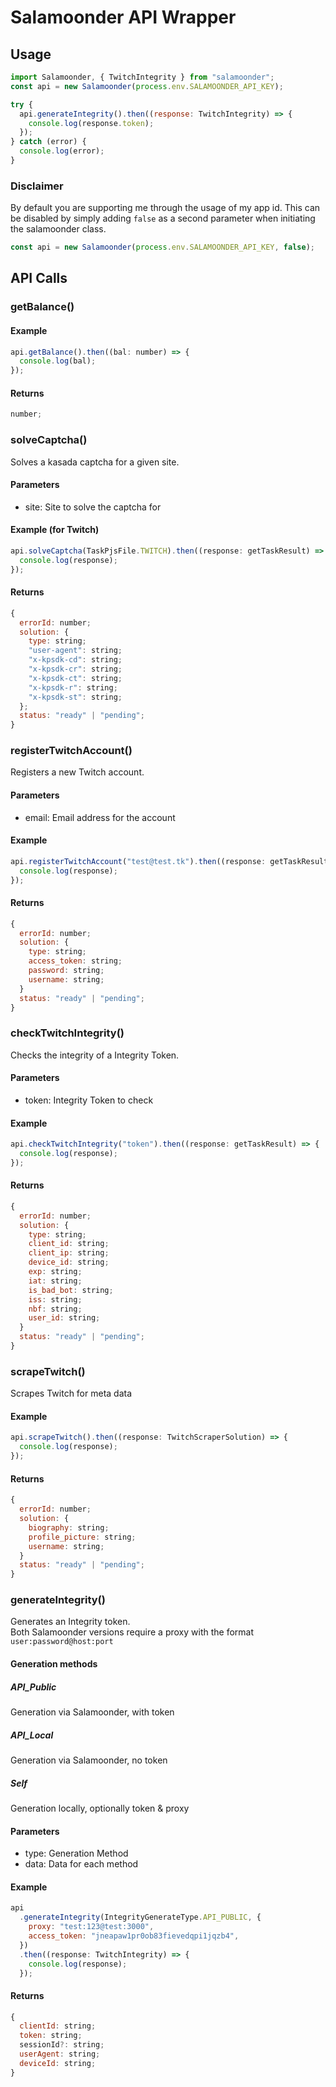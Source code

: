 # Salamoonder API Wrapper

## Usage

```js
import Salamoonder, { TwitchIntegrity } from "salamoonder";
const api = new Salamoonder(process.env.SALAMOONDER_API_KEY);

try {
  api.generateIntegrity().then((response: TwitchIntegrity) => {
    console.log(response.token);
  });
} catch (error) {
  console.log(error);
}
```

### Disclaimer

By default you are supporting me through the usage of my app id. This can be disabled by simply adding `false` as a second parameter when initiating the salamoonder class.

```js
const api = new Salamoonder(process.env.SALAMOONDER_API_KEY, false);
```


## API Calls

### getBalance()

#### Example

```js
api.getBalance().then((bal: number) => {
  console.log(bal);
});
```

#### Returns

```js
number;
```

### solveCaptcha()

Solves a kasada captcha for a given site.

#### Parameters

- site: Site to solve the captcha for

#### Example (for Twitch)

```js
api.solveCaptcha(TaskPjsFile.TWITCH).then((response: getTaskResult) => {
  console.log(response);
});
```

#### Returns

```js
{
  errorId: number;
  solution: {
    type: string;
    "user-agent": string;
    "x-kpsdk-cd": string;
    "x-kpsdk-cr": string;
    "x-kpsdk-ct": string;
    "x-kpsdk-r": string;
    "x-kpsdk-st": string;
  };
  status: "ready" | "pending";
}
```

### registerTwitchAccount()

Registers a new Twitch account.

#### Parameters

- email: Email address for the account

#### Example

```js
api.registerTwitchAccount("test@test.tk").then((response: getTaskResult) => {
  console.log(response);
});
```

#### Returns

```js
{
  errorId: number;
  solution: {
    type: string;
    access_token: string;
    password: string;
    username: string;
  }
  status: "ready" | "pending";
}
```

### checkTwitchIntegrity()

Checks the integrity of a Integrity Token.

#### Parameters

- token: Integrity Token to check

#### Example

```js
api.checkTwitchIntegrity("token").then((response: getTaskResult) => {
  console.log(response);
});
```

#### Returns

```js
{
  errorId: number;
  solution: {
    type: string;
    client_id: string;
    client_ip: string;
    device_id: string;
    exp: string;
    iat: string;
    is_bad_bot: string;
    iss: string;
    nbf: string;
    user_id: string;
  }
  status: "ready" | "pending";
}
```

### scrapeTwitch()

Scrapes Twitch for meta data

#### Example

```js
api.scrapeTwitch().then((response: TwitchScraperSolution) => {
  console.log(response);
});
```

#### Returns

```js
{
  errorId: number;
  solution: {
    biography: string;
    profile_picture: string;
    username: string;
  }
  status: "ready" | "pending";
}
```

### generateIntegrity()

Generates an Integrity token.  
Both Salamoonder versions require a proxy with the format `user:password@host:port`

#### Generation methods

##### API_Public

Generation via Salamoonder, with token

##### API_Local

Generation via Salamoonder, no token

##### Self

Generation locally, optionally token & proxy

#### Parameters

- type: Generation Method
- data: Data for each method

#### Example

```js
api
  .generateIntegrity(IntegrityGenerateType.API_PUBLIC, {
    proxy: "test:123@test:3000",
    access_token: "jneapaw1pr0ob83fievedqpi1jqzb4",
  })
  .then((response: TwitchIntegrity) => {
    console.log(response);
  });
```

#### Returns

```js
{
  clientId: string;
  token: string;
  sessionId?: string;
  userAgent: string;
  deviceId: string;
}
```
